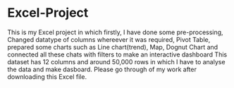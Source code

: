 # Excel-Project 
This is my Excel project in which firstly, I have done some pre-processing, Changed datatype of columns whereever it was required, Pivot Table,
prepared some charts such as Line chart(trend), Map, Dognut Chart and connected all these chats with filters to make an interactive dashboard
This dataset has 12 columns and around 50,000 rows in which I have to analyse the data and make dasboard.
Please go through of my work after downloading this Excel file.

